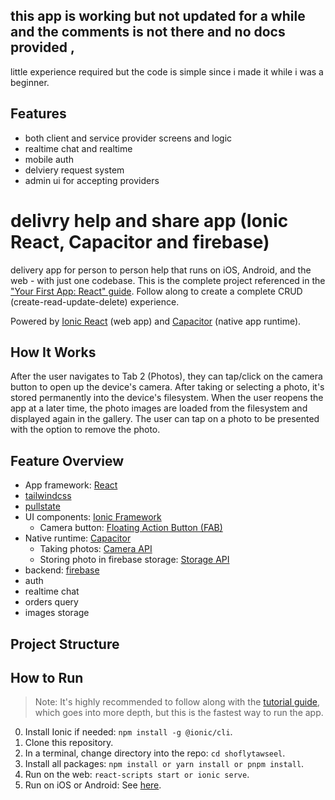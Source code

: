 
## this app is working but not updated for a while and the comments is not there and no docs provided ,
little experience required but the code is simple since i made it while i was a beginner.

## Features
* both client and service provider screens and logic 
* realtime chat and realtime 
* mobile auth
* delviery request system
* admin ui for accepting providers

# delivry help and share app (Ionic React, Capacitor and firebase)

delivery app for person to person help that runs on iOS, Android, and the web - with just one codebase. This is the complete project referenced in the ["Your First App: React" guide](https://ionicframework.com/docs/react/your-first-app). Follow along to create a complete CRUD (create-read-update-delete) experience.

Powered by [Ionic React](https://ionicframework.com/docs/react) (web app) and [Capacitor](https://capacitor.ionicframework.com) (native app runtime).

## How It Works

After the user navigates to Tab 2 (Photos), they can tap/click on the camera button to open up the device's camera. After taking or selecting a photo, it's stored permanently into the device's filesystem. When the user reopens the app at a later time, the photo images are loaded from the filesystem and displayed again in the gallery. The user can tap on a photo to be presented with the option to remove the photo.

## Feature Overview
* App framework: [React](https://reactjs.org/) 
* [tailwindcss](https://tailwindcss.com/) 
* [pullstate](https://lostpebble.github.io/pullstate/) 
* UI components: [Ionic Framework](https://ionicframework.com/docs/components)
  * Camera button: [Floating Action Button (FAB)](https://ionicframework.com/docs/api/fab)
* Native runtime: [Capacitor](https://capacitor.ionicframework.com)
  * Taking photos: [Camera API](https://capacitor.ionicframework.com/docs/apis/camera)
  * Storing photo in firebase storage: [Storage API](https://capacitor.ionicframework.com/docs/apis/storage)
* backend: [firebase](https://firebase.com)
 * auth
 * realtime chat
 * orders query
 * images storage
## Project Structure


## How to Run

> Note: It's highly recommended to follow along with the [tutorial guide](https://ionicframework.com/docs/react/your-first-app), which goes into more depth, but this is the fastest way to run the app. 

0) Install Ionic if needed: `npm install -g @ionic/cli`.
1) Clone this repository.
2) In a terminal, change directory into the repo: `cd shoflytawseel`.
3) Install all packages: `npm install or yarn install or pnpm install`.
4) Run on the web: `react-scripts start or ionic serve`.
5) Run on iOS or Android: See [here](https://ionicframework.com/docs/building/running).
